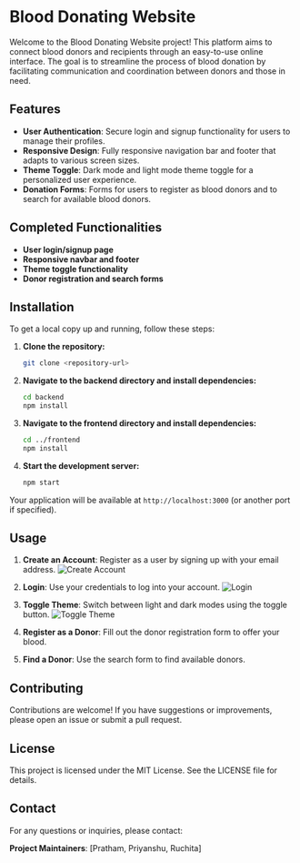 # Blood Donating Website

Welcome to the Blood Donating Website project! This platform aims to connect blood donors and recipients through an easy-to-use online interface. The goal is to streamline the process of blood donation by facilitating communication and coordination between donors and those in need.

## Features

- **User Authentication**: Secure login and signup functionality for users to manage their profiles.
- **Responsive Design**: Fully responsive navigation bar and footer that adapts to various screen sizes.
- **Theme Toggle**: Dark mode and light mode theme toggle for a personalized user experience.
- **Donation Forms**: Forms for users to register as blood donors and to search for available blood donors.

## Completed Functionalities

- **User login/signup page**
- **Responsive navbar and footer**
- **Theme toggle functionality**
- **Donor registration and search forms**

## Installation

To get a local copy up and running, follow these steps:

1. **Clone the repository:**
    ```sh
    git clone <repository-url>
    ```
2. **Navigate to the backend directory and install dependencies:**
    ```sh
    cd backend
    npm install
    ```
3. **Navigate to the frontend directory and install dependencies:**
    ```sh
    cd ../frontend
    npm install
    ```
4. **Start the development server:**
    ```sh
    npm start
    ```

Your application will be available at `http://localhost:3000` (or another port if specified).

## Usage

1. **Create an Account**: Register as a user by signing up with your email address.
    ![Create Account](https://github.com/user-attachments/assets/2d89281a-204b-4903-b007-1b5383cf19f8)

2. **Login**: Use your credentials to log into your account.
    ![Login](https://github.com/user-attachments/assets/17b9fce3-c575-4e39-82a0-6178c38768ed)

3. **Toggle Theme**: Switch between light and dark modes using the toggle button.
    ![Toggle Theme](https://github.com/user-attachments/assets/b9a4b9d9-7dc6-4e8f-9a4d-dfb699501949)

4. **Register as a Donor**: Fill out the donor registration form to offer your blood.

5. **Find a Donor**: Use the search form to find available donors.

## Contributing

Contributions are welcome! If you have suggestions or improvements, please open an issue or submit a pull request.

## License

This project is licensed under the MIT License. See the LICENSE file for details.

## Contact

For any questions or inquiries, please contact:

**Project Maintainers**: [Pratham, Priyanshu, Ruchita]
